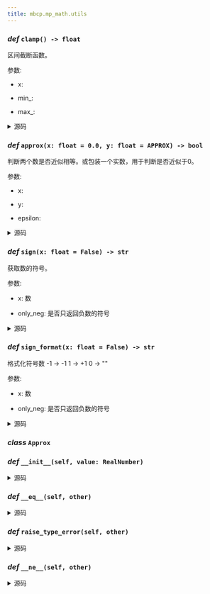 ```yaml
---
title: mbcp.mp_math.utils
---
```

### *def* `clamp() -> float`


区间截断函数。

参数:

- x:   

- min_:   

- max_:   



<details>
<summary>源码</summary>

```python
def clamp(x: float, min_: float, max_: float) -> float:
    """
    区间截断函数。
    Args:
        x:
        min_:
        max_:

    Returns:
        限制后的值
    """
    return max(min(x, max_), min_)
```
</details>

### *def* `approx(x: float = 0.0, y: float = APPROX) -> bool`


判断两个数是否近似相等。或包装一个实数，用于判断是否近似于0。

参数:

- x:   

- y:   

- epsilon:   



<details>
<summary>源码</summary>

```python
def approx(x: float, y: float=0.0, epsilon: float=APPROX) -> bool:
    """
    判断两个数是否近似相等。或包装一个实数，用于判断是否近似于0。
    Args:
        x:
        y:
        epsilon:

    Returns:
        是否近似相等
    """
    return abs(x - y) < epsilon
```
</details>

### *def* `sign(x: float = False) -> str`


获取数的符号。

参数:

- x: 数  

- only_neg: 是否只返回负数的符号  



<details>
<summary>源码</summary>

```python
def sign(x: float, only_neg: bool=False) -> str:
    """获取数的符号。
    Args:
        x: 数
        only_neg: 是否只返回负数的符号
    Returns:
        符号 + - ""
    """
    if x > 0:
        return '+' if not only_neg else ''
    elif x < 0:
        return '-'
    else:
        return ''
```
</details>

### *def* `sign_format(x: float = False) -> str`


格式化符号数
-1 -> -1
1 -> +1
0 -> ""

参数:

- x: 数  

- only_neg: 是否只返回负数的符号  



<details>
<summary>源码</summary>

```python
def sign_format(x: float, only_neg: bool=False) -> str:
    """格式化符号数
    -1 -> -1
    1 -> +1
    0 -> ""
    Args:
        x: 数
        only_neg: 是否只返回负数的符号
    Returns:
        符号 + - ""
    """
    if x > 0:
        return f'+{x}' if not only_neg else f'{x}'
    elif x < 0:
        return f'-{abs(x)}'
    else:
        return ''
```
</details>

### ***class*** `Approx`

### *def* `__init__(self, value: RealNumber)`


<details>
<summary>源码</summary>

```python
def __init__(self, value: RealNumber):
    self.value = value
```
</details>

### *def* `__eq__(self, other)`


<details>
<summary>源码</summary>

```python
def __eq__(self, other):
    if isinstance(self.value, (float, int)):
        if isinstance(other, (float, int)):
            return abs(self.value - other) < APPROX
        else:
            self.raise_type_error(other)
    elif isinstance(self.value, Vector3):
        if isinstance(other, (Vector3, Point3, Plane3, Line3)):
            return all([approx(self.value.x, other.x), approx(self.value.y, other.y), approx(self.value.z, other.z)])
        else:
            self.raise_type_error(other)
```
</details>

### *def* `raise_type_error(self, other)`


<details>
<summary>源码</summary>

```python
def raise_type_error(self, other):
    raise TypeError(f'Unsupported type: {type(self.value)} and {type(other)}')
```
</details>

### *def* `__ne__(self, other)`


<details>
<summary>源码</summary>

```python
def __ne__(self, other):
    return not self.__eq__(other)
```
</details>

